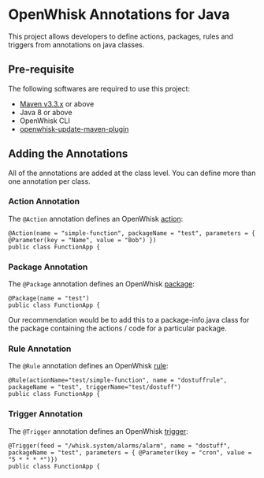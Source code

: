 # OpenWhisk Annotations for Java

This project allows developers to define actions, packages, rules and triggers from annotations on java classes.

## Pre-requisite

The following softwares are required to use this project:

* [Maven v3.3.x](https://maven.apache.org) or above
* Java 8 or above
* OpenWhisk CLI
* [openwhisk-update-maven-plugin](../update-maven-plugin/)

## Adding the Annotations

All of the annotations are added at the class level. You can define more than one annotation per class.

### Action Annotation

The `@Action` annotation defines an OpenWhisk [action](https://github.com/apache/incubator-openwhisk/blob/master/docs/actions.md):

```
@Action(name = "simple-function", packageName = "test", parameters = { @Parameter(key = "Name", value = "Bob") })
public class FunctionApp {
```

### Package Annotation

The `@Package` annotation defines an OpenWhisk [package](https://github.com/apache/incubator-openwhisk/blob/master/docs/packages.md):

```
@Package(name = "test")
public class FunctionApp {
```

Our recommendation would be to add this to a package-info.java class for the package containing the actions / code for a particular package.

### Rule Annotation

The `@Rule` annotation defines an OpenWhisk [rule](https://github.com/apache/incubator-openwhisk/blob/master/docs/triggers_rules.md):

```
@Rule(actionName="test/simple-function", name = "dostuffrule", packageName = "test", triggerName="test/dostuff")
public class FunctionApp {
```


### Trigger Annotation

The `@Trigger` annotation defines an OpenWhisk [trigger](https://github.com/apache/incubator-openwhisk/blob/master/docs/triggers_rules.md):

```
@Trigger(feed = "/whisk.system/alarms/alarm", name = "dostuff", packageName = "test", parameters = { @Parameter(key = "cron", value = "5 * * * *")})
public class FunctionApp {
```
